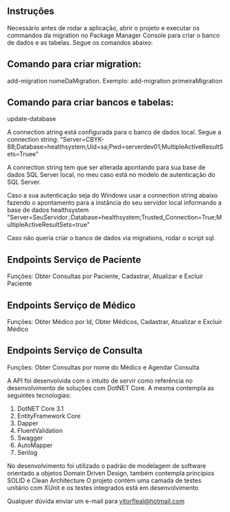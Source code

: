 ## Instruções

Necessário antes de rodar a aplicação, abrir o projeto e executar os commandos da migration no Package Manager Console para criar o banco de dados e as tabelas. Segue os comandos abaixo:

## Comando para criar migration: 

add-migration nomeDaMigration. 
Exemplo: add-migration primeiraMigration</p>

## Comando para criar bancos e tabelas: 

update-database

A connection atring está configurada para o banco de dados local. Segue a connection string: 
"Server=CBYK-88;Database=healthsystem;Uid=sa;Pwd=serverdev01;MultipleActiveResultSets=Truee"

A connection string tem que ser alterada apontando para sua base de dados SQL Server local, no meu caso está no modelo de autenticação do SQL Server.

Caso a sua autenticação seja do Windows usar a connection string abaixo fazendo o apontamento para a instância do seu servidor local informando a base de dados healthsystem
"Server=SeuServidor.;Database=healthsystem;Trusted_Connection=True;MultipleActiveResultSets=true"

Caso não queria criar o banco de dados via migrations, rodar o script sql.

## Endpoints Serviço de Paciente
            
Funções: Obter Consultas por Paciente, Cadastrar, Atualizar e Excluir Paciente 
            
## Endpoints Serviço de Médico

Funções: Obter Médico por Id, Obter Médicos, Cadastrar, Atualizar e Excluir Médico

## Endpoints Serviço de Consulta

Funções: Obter Consultas por nome do Médico e Agendar Consulta

A API foi desenvolvida com o intuito de servir como referência no desenvolvimento de soluções com DotNET Core.
A mesma contempla as seguintes tecnologias:
1. DotNET Core 3.1
2. EntityFramework Core
3. Dapper
4. FluentValidation
5. Swagger
6. AutoMapper
7. Serilog

No desenvolvimento foi utilizado o padrão de modelagem de software orientado a objetos Domain Driven Design, também contempla principios SOLID e Clean Architecture
O projeto contém uma camada de testes unitário com XUnit e os testes integrados está em desenvolvimento

Qualquer dúvida enviar um e-mail para vitorfleal@hotmail.com

